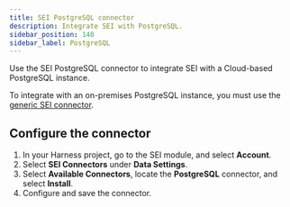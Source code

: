 ```yaml
---
title: SEI PostgreSQL connector
description: Integrate SEI with PostgreSQL.
sidebar_position: 140
sidebar_label: PostgreSQL
---
```


Use the SEI PostgreSQL connector to integrate SEI with a Cloud-based PostgreSQL instance.

To integrate with an on-premises PostgreSQL instance, you must use the [generic SEI connector](./sei-connector-generic.md).

## Configure the connector

1. In your Harness project, go to the SEI module, and select **Account**.
2. Select **SEI Connectors** under **Data Settings**.
3. Select **Available Connectors**, locate the **PostgreSQL** connector, and select **Install**.
4. Configure and save the connector.
